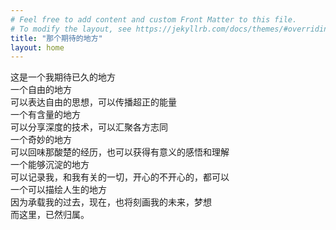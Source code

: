```yaml
---
# Feel free to add content and custom Front Matter to this file.
# To modify the layout, see https://jekyllrb.com/docs/themes/#overriding-theme-defaults
title: "那个期待的地方"
layout: home
---
```

<div style="text-aligin:center;"> 
这是一个我期待已久的地方<br>
一个自由的地方<br>
可以表达自由的思想，可以传播超正的能量<br>
一个有含量的地方<br>
可以分享深度的技术，可以汇聚各方志同<br>
一个奇妙的地方<br>
可以回味那酸楚的经历，也可以获得有意义的感悟和理解<br>
一个能够沉淀的地方<br>
可以记录我，和我有关的一切，开心的不开心的，都可以<br>
一个可以描绘人生的地方<br>
因为承载我的过去，现在，也将刻画我的未来，梦想<br>
而这里，已然归属。
</div>
